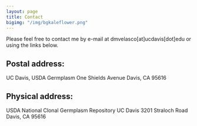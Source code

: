 ```yaml
---
layout: page
title: Contact
bigimg: "/img/bgkaleflower.png"
---
```


Please feel free to contact me by e-mail at dmvelasco[at]ucdavis[dot]edu or using the links below. 

## Postal address:
UC Davis, USDA Germplasm
One Shields Avenue
Davis, CA 95616

## Physical address:
USDA National Clonal Germplasm Repository
UC Davis
3201 Straloch Road  
Davis, CA 95616
